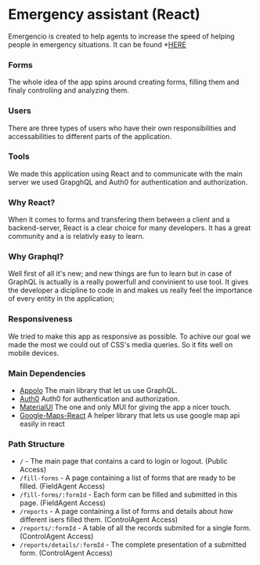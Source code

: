# Emergency assistant (React)
Emergencio is created to help agents to increase the speed of helping people in emergency situations.
It can be found *[HERE](https://emergencio.herokuapp.com/)

### Forms
The whole idea of the app spins around creating forms, filling them and finaly controliing and analyzing them.

### Users
There are three types of users who have their own responsibilities and accessabilities to different parts of the application. 

### Tools
We made this application using React and to communicate with the main server we used GrapghQL and Auth0 for authentication and authorization.

### Why React?
When it comes to forms and transfering them between a client and a backend-server, React is a clear choice for many developers. It has a great community and a is relativly easy to learn.

### Why Graphql?
Well first of all it's new; and new things are fun to learn but in case of GraphQL is actually is a really powerfull and convinient to use tool. It gives the developer a dicipline to code in and makes us really feel the importance of every entity in the application;

### Responsiveness
We tried to make this app as responsive as possible. To achive our goal we made the most we could out of CSS's media queries. So it fits well on mobile devices.

### Main Dependencies
- [Appolo](https://www.apollographql.com) The main library that let us use GraphQL.
- [Auth0](https://auth0.com/) Auth0 for authentication and authorization.
- [MaterialUI](https://material-ui.com/) The one and only MUI for giving the app a nicer touch.
- [Google-Maps-React](https://github.com/fullstackreact/google-maps-react) A helper library that lets us use google map api easily in react

### Path Structure
- `/` - The main page that contains a card to login or logout. (Public Access)
- `/fill-forms` - A page containing a list of forms that are ready to be filled. (FieldAgent Access)
- `/fill-forms/:formId` - Each form can be filled and submitted in this page. (FieldAgent Access)
- `/reports` - A page containing a list of forms and details about how different isers filled them. (ControlAgent Access)
- `/reports/:formId` - A table of all the records submited for a single form. (ControlAgent Access)
- `/reports/details/:formId` - The complete presentation of a submitted form. (ControlAgent Access)

